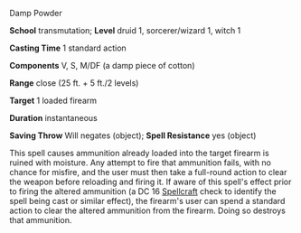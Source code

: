 Damp Powder

**School** transmutation; **Level** druid 1, sorcerer/wizard 1, witch 1

**Casting Time** 1 standard action

**Components** V, S, M/DF (a damp piece of cotton)

**Range** close (25 ft. + 5 ft./2 levels)

**Target** 1 loaded firearm

**Duration** instantaneous

**Saving Throw** Will negates (object); **Spell Resistance** yes (object)

This spell causes ammunition already loaded into the target firearm is ruined with moisture. Any attempt to fire that ammunition fails, with no chance for misfire, and the user must then take a full-round action to clear the weapon before reloading and firing it. If aware of this spell's effect prior to firing the altered ammunition (a DC 16 [Spellcraft](/pathfinderRPG/prd/skills/spellcraft.html#_spellcraft) check to identify the spell being cast or similar effect), the firearm's user can spend a standard action to clear the altered ammunition from the firearm. Doing so destroys that ammunition.

